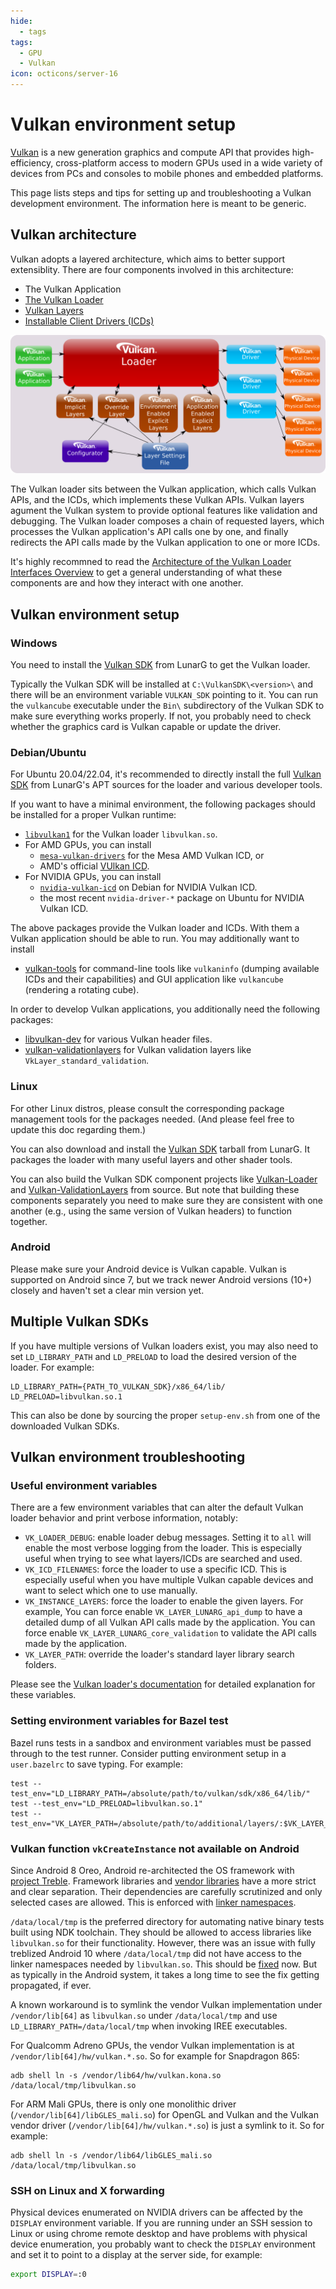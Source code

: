 ```yaml
---
hide:
  - tags
tags:
  - GPU
  - Vulkan
icon: octicons/server-16
---
```


# Vulkan environment setup

[Vulkan](https://www.khronos.org/vulkan/) is a new generation graphics and
compute API that provides high-efficiency, cross-platform access to modern GPUs
used in a wide variety of devices from PCs and consoles to mobile phones and
embedded platforms.

This page lists steps and tips for setting up and troubleshooting a Vulkan
development environment. The information here is meant to be generic.

## Vulkan architecture

Vulkan adopts a layered architecture, which aims to better support extensiblity.
There are four components involved in this architecture:

* The Vulkan Application
* [The Vulkan Loader][VulkanLoader]
* [Vulkan Layers][VulkanLayer]
* [Installable Client Drivers (ICDs)][VulkanICD]

![High Level View of Loader][VulkanArchPicture]

The Vulkan loader sits between the Vulkan application, which calls Vulkan APIs,
and the ICDs, which implements these Vulkan APIs. Vulkan layers agument the
Vulkan system to provide optional features like validation and debugging. The
Vulkan loader composes a chain of requested layers, which processes the Vulkan
application's API calls one by one, and finally redirects the API calls made by
the Vulkan application to one or more ICDs.

It's highly recommned to read the
[Architecture of the Vulkan Loader Interfaces Overview][VulkanArchOverview] to
get a general understanding of what these components are and how they interact
with one another.

## Vulkan environment setup

### Windows

You need to install the [Vulkan SDK][VulkanSDK] from LunarG to get the Vulkan
loader.

Typically the Vulkan SDK will be installed at `C:\VulkanSDK\<version>\` and
there will be an environment variable `VULKAN_SDK` pointing to it. You can run
the `vulkancube` executable under the `Bin\` subdirectory of the Vulkan SDK to
make sure everything works properly. If not, you probably need to check whether
the graphics card is Vulkan capable or update the driver.

### Debian/Ubuntu

For Ubuntu 20.04/22.04, it's recommended to directly install the full
[Vulkan SDK][VulkanSDK] from LunarG's APT sources for the loader and various
developer tools.

If you want to have a minimal environment, the following packages should be
installed for a proper Vulkan runtime:

* [`libvulkan1`][PackageLibVulkan1] for the Vulkan loader `libvulkan.so`.
* For AMD GPUs, you can install
    * [`mesa-vulkan-drivers`][PackageMesaVulkan] for the Mesa AMD Vulkan ICD, or
    * AMD's official [VUlkan ICD][AMDVulkanDriver].
* For NVIDIA GPUs, you can install
    * [`nvidia-vulkan-icd`][PackageNvidiaVulkan] on Debian for NVIDIA Vulkan ICD.
    * the most recent `nvidia-driver-*` package on Ubuntu for NVIDIA Vulkan ICD.

The above packages provide the Vulkan loader and ICDs. With them a Vulkan
application should be able to run. You may additionally want to install

* [vulkan-tools][PackageVulkanTools] for command-line tools like `vulkaninfo`
  (dumping available ICDs and their capabilities) and GUI application like
  `vulkancube` (rendering a rotating cube).

In order to develop Vulkan applications, you additionally need the following
packages:

* [libvulkan-dev][PackageVulkanDev] for various Vulkan header files.
* [vulkan-validationlayers][PackageVulkanValidation] for Vulkan validation
    layers like `VkLayer_standard_validation`.

### Linux

For other Linux distros, please consult the corresponding package management
tools for the packages needed. (And please feel free to update this doc
regarding them.)

You can also download and install the [Vulkan SDK][VulkanSDK] tarball from
LunarG. It packages the loader with many useful layers and other shader tools.

You can also build the Vulkan SDK component projects like
[Vulkan-Loader][VulkanLoaderSource] and
[Vulkan-ValidationLayers][VulkanValidationLayersSource] from source. But note
that building these components separately you need to make sure they are
consistent with one another (e.g., using the same version of Vulkan headers) to
function together.

### Android

Please make sure your Android device is Vulkan capable. Vulkan is supported on
Android since 7, but we track newer Android versions (10+) closely and haven't
set a clear min version yet.

## Multiple Vulkan SDKs

If you have multiple versions of Vulkan loaders exist, you may also need to set
`LD_LIBRARY_PATH` and `LD_PRELOAD` to load the desired version of the loader.
For example:

```shell
LD_LIBRARY_PATH={PATH_TO_VULKAN_SDK}/x86_64/lib/
LD_PRELOAD=libvulkan.so.1
```

This can also be done by sourcing the proper `setup-env.sh` from one of the
downloaded Vulkan SDKs.

## Vulkan environment troubleshooting

### Useful environment variables

There are a few environment variables that can alter the default Vulkan loader
behavior and print verbose information, notably:

* `VK_LOADER_DEBUG`: enable loader debug messages. Setting it to `all` will
    enable the most verbose logging from the loader. This is especially useful
    when trying to see what layers/ICDs are searched and used.
* `VK_ICD_FILENAMES`: force the loader to use a specific ICD. This is
    especially useful when you have multiple Vulkan capable devices and want to
    select which one to use manually.
* `VK_INSTANCE_LAYERS`: force the loader to enable the given layers. For
    example, You can force enable `VK_LAYER_LUNARG_api_dump` to have a detailed
    dump of all Vulkan API calls made by the application. You can force enable
    `VK_LAYER_LUNARG_core_validation` to validate the API calls made by the
    application.
* `VK_LAYER_PATH`: override the loader's standard layer library search folders.

Please see the [Vulkan loader's documentation][VulkanLoaderEnvVars] for detailed
explanation for these variables.

### Setting environment variables for Bazel test

Bazel runs tests in a sandbox and environment variables must be passed through
to the test runner. Consider putting environment setup in a `user.bazelrc` to
save typing. For example:

```starlark
test --test_env="LD_LIBRARY_PATH=/absolute/path/to/vulkan/sdk/x86_64/lib/"
test --test_env="LD_PRELOAD=libvulkan.so.1"
test --test_env="VK_LAYER_PATH=/absolute/path/to/additional/layers/:$VK_LAYER_PATH"
```

### Vulkan function `vkCreateInstance` not available on Android

Since Android 8 Oreo, Android re-architected the OS framework with
[project Treble](https://source.android.com/devices/architecture#hidl).
Framework libraries and
[vendor libraries](https://source.android.com/devices/architecture/vndk) have a
more strict and clear separation. Their dependencies are carefully scrutinized
and only selected cases are allowed. This is enforced with
[linker namespaces](https://source.android.com/devices/architecture/vndk/linker-namespace).

`/data/local/tmp` is the preferred directory for automating native binary tests
built using NDK toolchain. They should be allowed to access libraries like
`libvulkan.so` for their functionality. However, there was an issue with fully
treblized Android 10 where `/data/local/tmp` did not have access to the linker
namespaces needed by `libvulkan.so`. This should be
[fixed](https://android.googlesource.com/platform/system/linkerconfig/+/296da5b1eb88a3527ee76352c2d987f82f3252eb)
now. But as typically in the Android system, it takes a long time to see the fix
getting propagated, if ever.

A known workaround is to symlink the vendor Vulkan implementation under
`/vendor/lib[64]` as `libvulkan.so` under `/data/local/tmp` and use
`LD_LIBRARY_PATH=/data/local/tmp` when invoking IREE executables.

For Qualcomm Adreno GPUs, the vendor Vulkan implementation is at
`/vendor/lib[64]/hw/vulkan.*.so`. So for example for Snapdragon 865:

```shell
adb shell ln -s /vendor/lib64/hw/vulkan.kona.so /data/local/tmp/libvulkan.so
```

For ARM Mali GPUs, there is only one monolithic driver
(`/vendor/lib[64]/libGLES_mali.so`) for OpenGL and Vulkan and the Vulkan vendor
driver (`/vendor/lib[64]/hw/vulkan.*.so`) is just a symlink to it. So for
example:

```shell
adb shell ln -s /vendor/lib64/libGLES_mali.so /data/local/tmp/libvulkan.so
```

### SSH on Linux and X forwarding

Physical devices enumerated on NVIDIA drivers can be affected by the `DISPLAY`
environment variable. If you are running under an SSH session to Linux or using
chrome remote desktop and have problems with physical device enumeration, you
probably want to check the `DISPLAY` environment and set it to point to a
display at the server side, for example:

```bash
export DISPLAY=:0
```

[VulkanArchOverview]: https://github.com/KhronosGroup/Vulkan-Loader/blob/main/docs/LoaderInterfaceArchitecture.md#overview
[VulkanArchPicture]: https://raw.githubusercontent.com/KhronosGroup/Vulkan-Loader/main/docs/images/high_level_loader.png
[VulkanICD]: https://github.com/KhronosGroup/Vulkan-Loader/blob/main/docs/LoaderInterfaceArchitecture.md#installable-client-drivers
[VulkanLayer]: https://github.com/KhronosGroup/Vulkan-Loader/blob/main/docs/LoaderInterfaceArchitecture.md#layers
[VulkanLoader]: https://github.com/KhronosGroup/Vulkan-Loader/blob/main/docs/LoaderInterfaceArchitecture.md#the-loader
[VulkanLoaderEnvVars]: https://github.com/KhronosGroup/Vulkan-Loader/blob/main/docs/LoaderInterfaceArchitecture.md#table-of-debug-environment-variables
[VulkanLoaderSource]: https://github.com/KhronosGroup/Vulkan-Loader
[VulkanSDK]: https://vulkan.lunarg.com/sdk/home
[VulkanValidationLayersSource]: https://github.com/KhronosGroup/Vulkan-ValidationLayers
[PackageLibVulkan1]: https://packages.ubuntu.com/jammy/libvulkan1
[PackageMesaVulkan]: https://packages.ubuntu.com/jammy/mesa-vulkan-drivers
[PackageNvidiaVulkan]: https://packages.debian.org/bookworm/nvidia-vulkan-icd
[PackageVulkanDev]: https://packages.ubuntu.com/jammy/libvulkan-dev
[PackageVulkanTools]: https://packages.ubuntu.com/jammy/vulkan-tools
[PackageVulkanValidation]: https://packages.ubuntu.com/eoan/vulkan-validationlayers
[AMDVulkanDriver]: https://www.amd.com/en/support/linux-drivers
